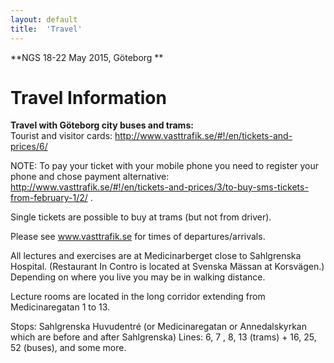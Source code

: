 ```yaml
---
layout: default
title:  'Travel'
---
```


**NGS 18-22 May 2015, Göteborg **

# Travel Information

**Travel with Göteborg city buses and trams:**  
Tourist and visitor cards:
http://www.vasttrafik.se/#!/en/tickets-and-prices/6/

NOTE: To pay your ticket with your mobile phone you need to register your phone and chose payment alternative: http://www.vasttrafik.se/#!/en/tickets-and-prices/3/to-buy-sms-tickets-from-february-1/2/ .

Single tickets are possible to buy at trams (but not from driver).

Please see www.vasttrafik.se for times of departures/arrivals. 

All lectures and exercises are at Medicinarberget close to Sahlgrenska Hospital. (Restaurant In Contro is located at Svenska Mässan at Korsvägen.) Depending on where you live you may be in walking distance.

Lecture rooms are located in the long corridor extending from Medicinaregatan 1 to 13.

Stops: Sahlgrenska Huvudentré (or Medicinaregatan or Annedalskyrkan which are before and after Sahlgrenska)
Lines: 6, 7 , 8, 13 (trams) + 16, 25, 52 (buses), and some more.

